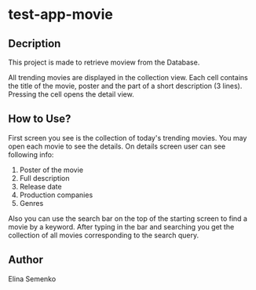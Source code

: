 # test-app-movie
## Decription
This project is made to retrieve moview from the Database. 

All trending movies are displayed in the collection view. Each cell contains the title of the movie, poster and the part of a short description (3 lines). Pressing the cell opens the detail view.

## How to Use?
First screen you see is the collection of today's trending movies. You may open each movie to see the details. 
On details screen user can see following info:
1. Poster of the movie
2. Full description
3. Release date
4. Production companies 
5. Genres 

Also you can use the search bar on the top of the starting screen to find a movie by a keyword.
After typing in the bar and searching you get the collection of all movies corresponding to the search query.

## Author
Elina Semenko
